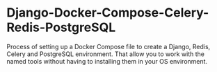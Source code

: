 # Django-Docker-Compose-Celery-Redis-PostgreSQL

Process of setting up a Docker Compose file to create a Django, Redis, Celery and PostgreSQL environment.
That allow you to work with the named tools without having to installing them in your OS environment.